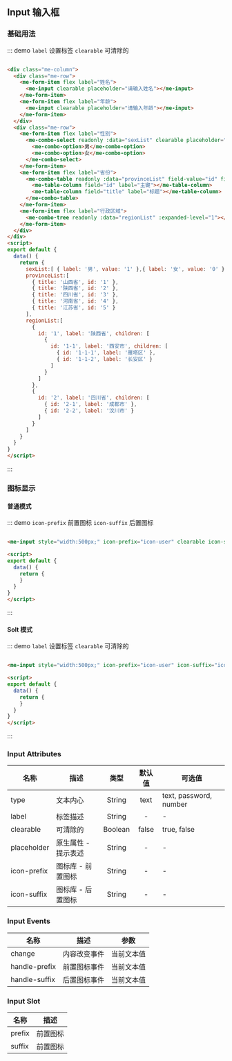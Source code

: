 
## Input 输入框

### 基础用法
::: demo `label` 设置标签 `clearable` 可清除的
```html

<div class="me-column">
  <div class="me-row">
    <me-form-item flex label="姓名">
      <me-input clearable placeholder="请输入姓名"></me-input>
    </me-form-item>
    <me-form-item flex label="年龄">
      <me-input clearable placeholder="请输入年龄"></me-input>
    </me-form-item>
  </div>
  <div class="me-row">
    <me-form-item flex label="性别">
      <me-combo-select readonly :data="sexList" clearable placeholder="请选择性别">
        <me-combo-option>男</me-combo-option>
        <me-combo-option>女</me-combo-option>
      </me-combo-select>
    </me-form-item>
    <me-form-item flex label="省份">
      <me-combo-table readonly :data="provinceList" field-value="id" field-label="title">
        <me-table-column field="id" label="主键"></me-table-column>
        <me-table-column field="title" label="标题"></me-table-column>
      </me-combo-table>
    </me-form-item>
    <me-form-item flex label="行政区域">
      <me-combo-tree readonly :data="regionList" :expanded-level="1"></me-combo-tree>
    </me-form-item>
  </div>
</div>
<script>
export default {
  data() {
    return {
      sexList:[ { label: '男', value: '1' },{ label: '女', value: '0' }],
      provinceList:[
        { title: '山西省', id: '1' },
        { title: '陕西省', id: '2' },
        { title: '四川省', id: '3' },
        { title: '河南省', id: '4' },
        { title: '江苏省', id: '5' }
      ],
      regionList:[
        {
          id: '1', label: '陕西省', children: [
            {
              id: '1-1', label: '西安市', children: [
                { id: '1-1-1', label: '雁塔区' },
                { id: '1-1-2', label: '长安区' }
              ]
            }
          ]
        },
        {
          id: '2', label: '四川省', children: [
            { id: '2-1', label: '成都市' },
            { id: '2-2', label: '汶川市' }
          ]
        }
      ]
    }
  }
}
</script>
```
:::

### 图标显示

#### 普通模式

::: demo `icon-prefix` 前置图标 `icon-suffix` 后置图标
```html

<me-input style="width:500px;" icon-prefix="icon-user" clearable icon-suffix="icon-sousuo" placeholder="请输入姓名"></me-input>

<script>
export default {
  data() {
    return {
    }
  }
}
</script>
```
:::

#### Solt 模式

::: demo `label` 设置标签 `clearable` 可清除的
```html

<me-input style="width:500px;" icon-prefix="icon-user" icon-suffix="icon-sousuo" placeholder="请输入姓名"></me-input>

<script>
export default {
  data() {
    return {
    }
  }
}
</script>
```
:::

### Input Attributes
| 名称        | 描述                |  类型   | 默认值 | 可选值                 |
| ----------- | ------------------- | :-----: | :----: | ---------------------- |
| type        | 文本内心            | String  |  text  | text, password, number |
| label       | 标签描述            | String  |   -    | -                      |
| clearable   | 可清除的            | Boolean | false  | true, false            |
| placeholder | 原生属性 - 提示表述 | String  |   -    | -                      |
| icon-prefix | 图标库 - 前置图标   | String  |   -    | -                      |
| icon-suffix | 图标库 - 后置图标   | String  |   -    | -                      |

### Input Events
| 名称          | 描述         |    参数    |
| ------------- | ------------ | :--------: |
| change        | 内容改变事件 | 当前文本值 |
| handle-prefix | 前置图标事件 | 当前文本值 |
| handle-suffix | 后置图标事件 | 当前文本值 |


### Input Slot
| 名称   | 描述     |
| ------ | -------- |
| prefix | 前置图标 |
| suffix | 前置图标 |